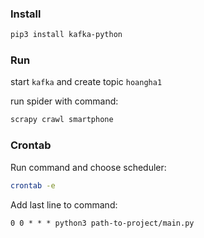 ### Install

```bash
pip3 install kafka-python
```

### Run

start `kafka` and create topic `hoangha1`

run spider with command: 

```bash
scrapy crawl smartphone
```

### Crontab

Run command and choose scheduler:

```bash
crontab -e
```

Add last line to command: 

```
0 0 * * * python3 path-to-project/main.py
```
